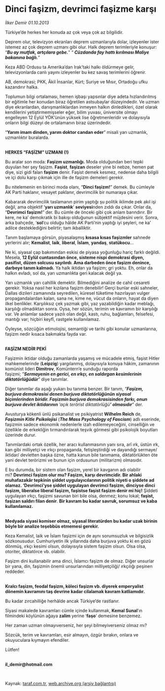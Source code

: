 # Dinci faşizm, devrimci faşizme karşı

*İlker Demir 01.10.2013*

<div class="yazi"><p>Türkiye’de herkes her konuda az çok veya çok az bilgilidir.</p>
<p>Deprem olur, televizyon ekranları deprem uzmanlarıyla dolar, izleyenler ister istemez az çok deprem uzmanı gibi olur. Halk deprem terimleriyle konuşur: “<b><i>Bu ay mutfak, artçılara gebe.</i></b>” “ <b><i>Cüzdanda fay hattı kırılması Maliye bakanına bağlı.</i></b>”</p>
<p>Keza ABD Ordusu ta Amerika’dan Irak’taki halkı öldürmeye gelir, televizyonlarda canlı yayını izleyenler bu kez savaş terimlerini öğrenir.</p>
<p>AB, demokrasi; PKK, Âkil İnsanlar, Kürt; Suriye ve Mısır, Ortadoğu ufku kazandırır halka. </p>
<p>Toplumun bilgi ortalaması, hemen işbaşı yapsınlar diye adeta hızlandırılmış bir eğitimle her konudan biraz öğretilen astsubaylar düzeyindedir. Ve uzman diye ekranlardan, danışmanlıklardan inmeyen halkın dinledikleri, özel olarak kendilerini yetiştirmemişseler eğer, bilim yuvası, üniversite olmayı engelleyen 12 Eylül YÖK’ünün yüksek lise öğretmenleridir ve dolayısıyla onların bilgi düzeyi de ortalamanın biraz üzerindedir. </p>
<p>“<b>Yarım imam dinden, yarım doktor candan eder</b>” misali yarı uzmanlık, uzmanlıktır buralarda. </p>
<p><b><br/>HERKES “FAŞİZM” UZMANI (!)</b></p>
<p>Bu aralar son moda: <b>Faşizm uzmanlığı.</b> Moda olduğundan beri tepki duyulan her şey faşizm. <b>Faşist</b>, <b>faşizan</b> deseler yine bi nebze, hemen pat diye, sizi gidi falan <b>faşizm</b> denir. Faşist demek kesmez, nedense daha bilgili ve içi dolu karşı çıkmak için ille de faşizm demeleri gerekir. </p>
<p>Bu nitelemenin en birinci moda olanı, “<b>Dinci faşizm!</b>” demek. Bu cümleyle AK Parti haklanır, vesayet paklanır, devrimcilik bir numaraya çıkar.</p>
<p>Kabararak devrimcilik taslamanın pirim yaptığı şu politik iklimde pek akıl işi değil, ama objektif ‘<b>yarı uzmanlık</b>’ <b>seviyesi</b>nden zıddı da çıkar. Onlar da, “<b>Devrimci faşizm!</b>” der. Bu cümle de önceki gibi çok anlam barındırır. Bir kere, ne ka’ demokratik bi bakışı olduğunun sübjektif müjdesini verir. Sonra, arka bahçede, ‘<b>sol</b>’cu olduğu hâlde AK Parti’nin yaptığı iyi şeyleri, ne ka’ adilce desteklediğini belirtir; tam ikballiktir.</p>
<p>Tanım başlamaya görsün, piyasalaşmış <b>kısasa kısas faşizmler</b> sahnede yerlerini alır; <b>Kemalist</b>, <b>laik</b>, <b>liberal</b>, <b>İslam</b>, <b>yandaş</b>, <b>statükocu</b>... </p>
<p>Ne ki, siyasal çap bakımından eskisi de piyasa yoğunluğu hariç farklı değildi. Mesela, <b>12 Eylül cuntasından önce, sisteme nispi demokrasi diyen, pasifist, düzen solcusu sayılırdı</b>.<b> Ama darbeden önce faşizm denince, darbeye tanım kalmadı.</b> Ya halk iktidarı ya faşizm; gri yoktu. Eh, onlar da halkın evladı, sol da, yarı uzmanlıkta geri kalacak değil ya.</p>
<p>Yarı uzmanlık yarı cahillik demektir. Bilmediğini analize de cahil cesareti gerekir. Yoksa nasıl her kızılana faşizm denebilir! Gerçi bunlar eski sahneler, Dallas dizileri zamanında seyredilen, küresel tüketime hazırlayan vulger propagandalardan kalan, sana ne, kime ne, vücut da onların, hayat da diyen ilkel benlikler. Karşılıksız çek yazmak gibi, yaz yazabildiğin kadar meblağı, karşılığı olmadıktan sonra. Oysa, her sözün, terimin ve kavramın bir karşılığı var. Ve anlamlar sadece yazılı olan değil, kastı, ruhu, bağlamları, felsefesi, mantığı var; hiçbiri keyfî, rastgele kullanılamaz. </p>
<p>Öyleyse, sözcüğün etimolojisi, semantiği ve tarihi gibi konular uzmanlarına, faşizm nedir kısaca bakmakta fayda var.</p>
<p><b><br/>FAŞİZM NEDİR PEKİ</b></p>
<p>Faşizmin iktidar olduğu zamanlarda yaşamış ve mücadele etmiş, faşist Hitler mahkemelerinde (<b>Leipzig</b>) yargılanmış, dolayısıyla konuya hâkim, zamanının komünist lideri <b>Dimitrov</b>, Komüntern’e sunduğu raporda faşizmi; ”<b><i>Sermayenin en gerici, en ırkçı, en saldırgan kesimlerinin diktatörlüğüdür</i></b>”<b> </b>diye tanımlar. </p>
<p>Diğer tanımlar da aşağı yukarı bu tanıma benzer. Bir tanım, “<b><i>Faşizm, burjuva demokrasisi denen burjuva diktatörlüğünün siyasal biçimlerinden biridir. Faşizmin burjuva demokrasisinden farkı, onun burjuva devlet iktidarının </i></b><i>’açık terörist diktatörlüğü<b>’ olmasıdır</b></i>” der.</p>
<p>Avusturya kökenli ünlü psikanalist ve psikiyatrist <b>Wilhelm Reich</b> de, <b><i>Faşizmin Kitle Psikolojisi</i></b> (<b><i>The Mass Psychology of Fascism</i></b>) adlı eserinde, faşizmin sadece ekonomik nedenlerle izah edilemeyeceğini, cinselliğin ve özellikle de erkekliğin tırmandırılarak teşvik görmesi gibi psikolojik boyutları üzerinde durur. </p>
<p>Tanımlardaki ortak özellik, her aracı kullanmasının yanı sıra, arî ırk, üstün ırk, kan gibi milliyetçi ve ırkçı propaganda, fetişleştirdiği ve dayandığı sermaye/ iktidar/ devletten başka özne, hatta kanun bile tanımama, diktatörlükten öte yani devlet terörizmi ve bunun için ordusunun (militarizm) olmasıdır.</p>
<p>E bu durumda, bir sistem olan faşizm, yerel bir kavganın adı olabilir mi? <b>Devrimci faşizm olur mu? Faşizm, karşı devrimcidir. Bir ahlaki muhafazakâr tepkinin şiddet uygulayıcılarının politik niyeti o şiddete ad olamaz. </b><b>‘Devrimci’yse şiddet uygulayan devrimci faşizm, dinciyse dinci faşizm, liberalse liberal faşizm, faşistse faşist faşizm denir mi hiç!</b> Şiddeti uygulayan ırkçı, faşizmi savunan biri bile olsa, denmez; konu lokal; <b>faşist, faşizan saldırı filan denir</b>. <b>Bir kavram bu kadar savruk, sorumsuz ve kaba kullanılamaz. </b></p>
<p><b><br/>Medyada siyasi komiser olmaz, siyasal literatürden bu kadar uzak birinin böyle bir analize teşebbüs etmemesi gerekir. </b></p>
<p>Keza Kemalist, laik ve İslam faşizmi için de aynı sorumsuzluk ve bilgisizlik sözkonusudur. Cumhuriyetin ilk yıllarında daha burjuva yoktu ki en gözü dönmüş, ırkçı kesimi olsun, dolayısıyla sistem faşizm olsun. Olsa olsa, otoriter, diktatörce vb. olabilir. </p>
<p>Faşizm dini kullanabilir ama dinci, İslamcı faşizm de olmaz. Diğer unsurlar bir yana, din, faşizmin önemli unsurlarından milliyetçiliği/ ırkçılığı peşinen reddeder.</p>
<p><b><br/>Kralcı faşizm, feodal faşizm, köleci faşizm vb. diyerek emperyalist dönemin kavramını taş devrine kadar cilalamak kavram katliamıdır.</b> </p>
<p>Bu kadar zırcahilliğe herhâlde ancak Türkiye’de rastlanır. </p>
<p>Siyasi makalede kavramları cümle içinde kullanmak, <b>Kemal Sunal</b>’ın filmindeki köylünün ağaya <b>zalim</b> yerine ‘<b>faşo</b>’ demesine benzemez.</p>
<p>Her zaman uzman olmayıverseniz, her şeyi bilmeyiverseniz olmaz mı? </p>
<p>Sözcük, terim ve kavramları, esir almayın, özgür bırakın, onlara ve okuyuculara kıymayın efendiler.</p>
<p>Lütfen!</p><b>
<p><br/>il_demir@hotmail.com </p>
<p></p></b> 
</div>

Kaynak: [taraf.com.tr](http://www.taraf.com.tr:80/ilker-demir/makale-dinci-fasizm-devrimci-fasizme-karsi.htm), [web.archive.org (arşiv bağlantısı)](http://web.archive.org/web/20131002232857/http://www.taraf.com.tr:80/ilker-demir/makale-dinci-fasizm-devrimci-fasizme-karsi.htm)
